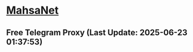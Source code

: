 
# [MahsaNet](https://t.me/mahsa_net)
## Free Telegram Proxy (Last Update: 2025-06-23 01:37:53)

    